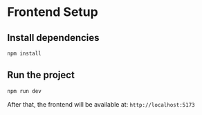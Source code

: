 # Frontend Setup

## Install dependencies

```bash
npm install
```

## Run the project

```bash
npm run dev
```

After that, the frontend will be available at: `http://localhost:5173`
